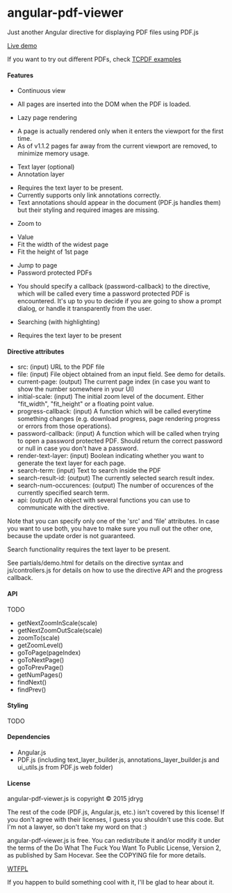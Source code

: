 # angular-pdf-viewer
Just another Angular directive for displaying PDF files using PDF.js

[Live demo](http://jdryg.github.io/angular-pdf-viewer)

If you want to try out different PDFs, check [TCPDF examples](http://www.tcpdf.org/examples.php)

#### Features
- Continuous view 
 * All pages are inserted into the DOM when the PDF is loaded.
- Lazy page rendering
 * A page is actually rendered only when it enters the viewport for the first time. 
 * As of v1.1.2 pages far away from the current viewport are removed, to minimize memory usage.
- Text layer (optional)
- Annotation layer
 * Requires the text layer to be present.
 * Currently supports only link annotations correctly.
 * Text annotations should appear in the document (PDF.js handles them) but their styling and required images are missing.
- Zoom to
 * Value
 * Fit the width of the widest page
 * Fit the height of 1st page
- Jump to page
- Password protected PDFs
 * You should specify a callback (password-callback) to the directive, which will be called every time a password protected PDF is encountered. It's up to you to decide if you are going to show a prompt dialog, or handle it transparently from the user.
- Searching (with highlighting)
 * Requires the text layer to be present

#### Directive attributes
- src: (input) URL to the PDF file
- file: (input) File object obtained from an input field. See demo for details.
- current-page: (output) The current page index (in case you want to show the number somewhere in your UI)
- initial-scale: (input) The initial zoom level of the document. Either "fit_width", "fit_height" or a floating point value.
- progress-callback: (input) A function which will be called everytime something changes (e.g. download progress, page rendering progress or errors from those operations).
- password-callback: (input) A function which will be called when trying to open a password protected PDF. Should return the correct password or null in case you don't have a password. 
- render-text-layer: (input) Boolean indicating whether you want to generate the text layer for each page.
- search-term: (input) Text to search inside the PDF
- search-result-id: (output) The currently selected search result index.
- search-num-occurences: (output) The number of occurences of the currently specified search term.
- api: (output) An object with several functions you can use to communicate with the directive.

Note that you can specify only one of the 'src' and 'file' attributes. In case you want to use both, you have to make sure you null out the other one, because the update order is not guaranteed.

Search functionality requires the text layer to be present.

See partials/demo.html for details on the directive syntax and js/controllers.js for details on how to use the directive API and the progress callback.

#### API

TODO

- getNextZoomInScale(scale)
- getNextZoomOutScale(scale)
- zoomTo(scale)
- getZoomLevel()
- goToPage(pageIndex)
- goToNextPage()
- goToPrevPage()
- getNumPages()
- findNext()
- findPrev()


#### Styling

TODO

#### Dependencies
- Angular.js
- PDF.js (including text_layer_builder.js, annotations_layer_builder.js and ui_utils.js from PDF.js web folder)

#### License
angular-pdf-viewer.js is copyright © 2015 jdryg

The rest of the code (PDF.js, Angular.js, etc.) isn't covered by this license! If you don't agree with their licenses, I guess you shouldn't use this code. But I'm not a lawyer, so don't take my word on that :)

angular-pdf-viewer.js is free. You can redistribute it and/or modify it under the terms of the Do What The Fuck You Want To Public License, Version 2, as published by Sam Hocevar. See the COPYING file for more details.

[WTFPL](http://www.wtfpl.net/)

If you happen to build something cool with it, I'll be glad to hear about it.
